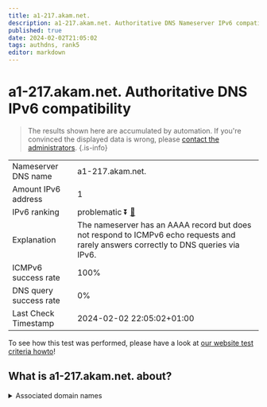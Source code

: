 ```yaml
---
title: a1-217.akam.net.
description: a1-217.akam.net. Authoritative DNS Nameserver IPv6 compatibility
published: true
date: 2024-02-02T21:05:02
tags: authdns, rank5
editor: markdown
---
```


# a1-217.akam.net. Authoritative DNS IPv6 compatibility

> The results shown here are accumulated by automation. If you're convinced the displayed data is wrong, please [contact the administrators](/howto/chat). 
{.is-info}




|   |   |
| - | - |
| Nameserver DNS name | a1-217.akam.net.
| Amount IPv6 address | 1
| IPv6 ranking | problematic :arrow_double_down: [🔗](/howto/ranking) |
| Explanation | The nameserver has an AAAA record but does not respond to ICMPv6 echo requests and rarely answers correctly to DNS queries via IPv6. |
| ICMPv6 success rate | 100%|
| DNS query success rate | 0% |
| Last Check Timestamp | 2024-02-02 22:05:02+01:00 |

To see how this test was performed, please have a look at [our website test criteria howto](/howto/testcriteria/authdns)!


## What is a1-217.akam.net. about?






<details>
<summary>Associated domain names</summary>

www.adobe.com

</details>
